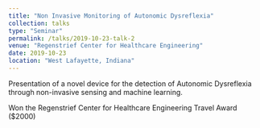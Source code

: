 ```yaml
---
title: "Non Invasive Monitoring of Autonomic Dysreflexia"
collection: talks
type: "Seminar"
permalink: /talks/2019-10-23-talk-2
venue: "Regenstrief Center for Healthcare Engineering"
date: 2019-10-23
location: "West Lafayette, Indiana"
---
```


Presentation of a novel device for the detection of Autonomic Dysreflexia through non-invasive sensing and machine learning. 

Won the Regenstrief Center for Healthcare Engineering Travel Award ($2000) 
